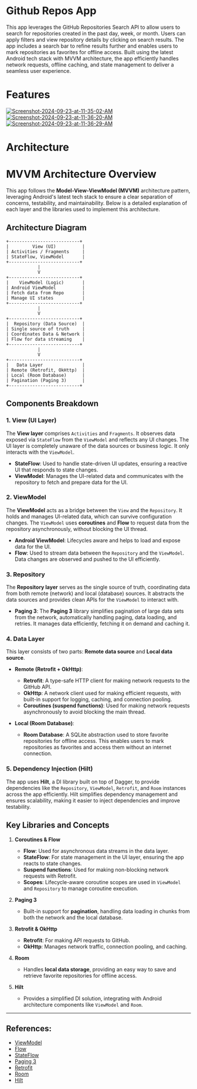 # Github Repos App

This app leverages the GitHub Repositories Search API to allow users to search for repositories created in the past day, week, or month. Users can apply filters and view repository details by clicking on search results. The app includes a search bar to refine results further and enables users to mark repositories as favorites for offline access. Built using the latest Android tech stack with MVVM architecture, the app efficiently handles network requests, offline caching, and state management to deliver a seamless user experience.

# Features

<a href="https://ibb.co/m8htzBp"><img src="https://i.ibb.co/fvrt0SJ/Screenshot-2024-09-23-at-11-35-02-AM.png" alt="Screenshot-2024-09-23-at-11-35-02-AM" border="0" /></a> <a href="https://ibb.co/r7LPpnQ"><img src="https://i.ibb.co/qy4GgbD/Screenshot-2024-09-23-at-11-36-20-AM.png" alt="Screenshot-2024-09-23-at-11-36-20-AM" border="0" /></a> <a href="https://ibb.co/yBy9Nwj"><img src="https://i.ibb.co/4gTqF6r/Screenshot-2024-09-23-at-11-36-29-AM.png" alt="Screenshot-2024-09-23-at-11-36-29-AM" border="0" /></a>

# Architecture

# MVVM Architecture Overview

This app follows the **Model-View-ViewModel (MVVM)** architecture pattern, leveraging Android's latest tech stack to ensure a clear separation of concerns, testability, and maintainability. Below is a detailed explanation of each layer and the libraries used to implement this architecture.

## Architecture Diagram
```
+---------------------------+
|         View (UI)          |
| Activities / Fragments     |
| StateFlow, ViewModel       |
+---------------------------+
            |
            V
+---------------------------+
|    ViewModel (Logic)       |
| Android ViewModel          |
| Fetch data from Repo       |
| Manage UI states           |
+---------------------------+
            |
            V
+---------------------------+
|  Repository (Data Source)  |
| Single source of truth     |
| Coordinates Data & Network |
| Flow for data streaming    |
+---------------------------+
            |
            V
+---------------------------+
|   Data Layer               |
| Remote (Retrofit, OkHttp)  |
| Local (Room Database)      |
| Pagination (Paging 3)      |
+---------------------------+
```

## Components Breakdown

### 1. **View (UI Layer)**
The **View layer** comprises `Activities` and `Fragments`. It observes data exposed via `StateFlow` from the `ViewModel` and reflects any UI changes. The UI layer is completely unaware of the data sources or business logic. It only interacts with the `ViewModel`.

- **StateFlow**: Used to handle state-driven UI updates, ensuring a reactive UI that responds to state changes.
- **ViewModel**: Manages the UI-related data and communicates with the repository to fetch and prepare data for the UI.

### 2. **ViewModel**
The **ViewModel** acts as a bridge between the `View` and the `Repository`. It holds and manages UI-related data, which can survive configuration changes. The `ViewModel` uses **coroutines** and **Flow** to request data from the repository asynchronously, without blocking the UI thread.

- **Android ViewModel**: Lifecycles aware and helps to load and expose data for the UI.
- **Flow**: Used to stream data between the `Repository` and the `ViewModel`. Data changes are observed and pushed to the UI efficiently.

### 3. **Repository**
The **Repository layer** serves as the single source of truth, coordinating data from both remote (network) and local (database) sources. It abstracts the data sources and provides clean APIs for the `ViewModel` to interact with.

- **Paging 3**: The **Paging 3** library simplifies pagination of large data sets from the network, automatically handling paging, data loading, and retries. It manages data efficiently, fetching it on demand and caching it.
  
### 4. **Data Layer**
This layer consists of two parts: **Remote data source** and **Local data source**.

- **Remote (Retrofit + OkHttp)**: 
  - **Retrofit**: A type-safe HTTP client for making network requests to the GitHub API.
  - **OkHttp**: A network client used for making efficient requests, with built-in support for logging, caching, and connection pooling.
  - **Coroutines (suspend functions)**: Used for making network requests asynchronously to avoid blocking the main thread.
  
- **Local (Room Database)**: 
  - **Room Database**: A SQLite abstraction used to store favorite repositories for offline access. This enables users to mark repositories as favorites and access them without an internet connection.

### 5. **Dependency Injection (Hilt)**
The app uses **Hilt**, a DI library built on top of Dagger, to provide dependencies like the `Repository`, `ViewModel`, `Retrofit`, and `Room` instances across the app efficiently. Hilt simplifies dependency management and ensures scalability, making it easier to inject dependencies and improve testability.

## Key Libraries and Concepts

1. **Coroutines & Flow**
   - **Flow**: Used for asynchronous data streams in the data layer.
   - **StateFlow**: For state management in the UI layer, ensuring the app reacts to state changes.
   - **Suspend functions**: Used for making non-blocking network requests with Retrofit.
   - **Scopes**: Lifecycle-aware coroutine scopes are used in `ViewModel` and `Repository` to manage coroutine execution.

2. **Paging 3**
   - Built-in support for **pagination**, handling data loading in chunks from both the network and the local database.

3. **Retrofit & OkHttp**
   - **Retrofit**: For making API requests to GitHub.
   - **OkHttp**: Manages network traffic, connection pooling, and caching.

4. **Room**
   - Handles **local data storage**, providing an easy way to save and retrieve favorite repositories for offline access.

5. **Hilt**
   - Provides a simplified DI solution, integrating with Android architecture components like `ViewModel` and `Room`.

---

## References:
- [ViewModel](https://developer.android.com/topic/libraries/architecture/viewmodel)
- [Flow](https://kotlinlang.org/docs/flow.html)
- [StateFlow](https://developer.android.com/kotlin/flow/stateflow-and-sharedflow)
- [Paging 3](https://developer.android.com/topic/libraries/architecture/paging/v3-overview)
- [Retrofit](https://square.github.io/retrofit/)
- [Room](https://developer.android.com/training/data-storage/room)
- [Hilt](https://developer.android.com/training/dependency-injection/hilt-android)
